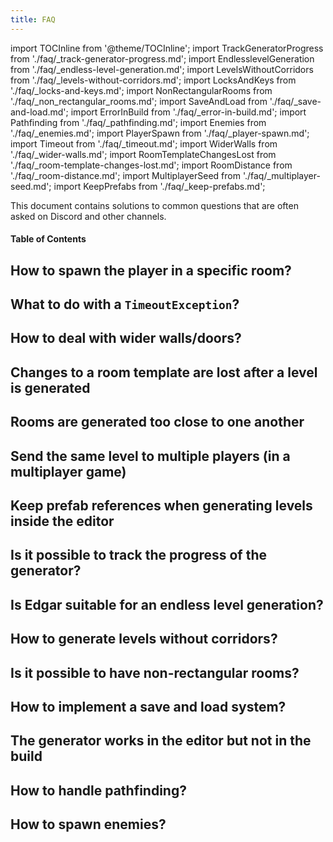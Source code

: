 ```yaml
---
title: FAQ
---
```


import TOCInline from '@theme/TOCInline';
import TrackGeneratorProgress from './faq/_track-generator-progress.md';
import EndlesslevelGeneration from './faq/_endless-level-generation.md';
import LevelsWithoutCorridors from './faq/_levels-without-corridors.md';
import LocksAndKeys from './faq/_locks-and-keys.md';
import NonRectangularRooms from './faq/_non_rectangular_rooms.md';
import SaveAndLoad from './faq/_save-and-load.md';
import ErrorInBuild from './faq/_error-in-build.md';
import Pathfinding from './faq/_pathfinding.md';
import Enemies from './faq/_enemies.md';
import PlayerSpawn from './faq/_player-spawn.md';
import Timeout from './faq/_timeout.md';
import WiderWalls from './faq/_wider-walls.md';
import RoomTemplateChangesLost from './faq/_room-template-changes-lost.md';
import RoomDistance from './faq/_room-distance.md';
import MultiplayerSeed from './faq/_multiplayer-seed.md';
import KeepPrefabs from './faq/_keep-prefabs.md';

This document contains solutions to common questions that are often asked on Discord and other channels.

#### Table of Contents

<TOCInline toc={toc} maxHeadingLevel={2} />

## How to spawn the player in a specific room?

<PlayerSpawn />

## What to do with a `TimeoutException`?

<Timeout />

## How to deal with wider walls/doors?

<WiderWalls />

## Changes to a room template are lost after a level is generated

<RoomTemplateChangesLost />

## Rooms are generated too close to one another

<RoomDistance />

## Send the same level to multiple players (in a multiplayer game)

<MultiplayerSeed />

## Keep prefab references when generating levels inside the editor

<KeepPrefabs />

## Is it possible to track the progress of the generator?

<TrackGeneratorProgress />

## Is Edgar suitable for an endless level generation?

<EndlesslevelGeneration />

## How to generate levels without corridors?

<LevelsWithoutCorridors />

<!-- ## TODO How to implement locks and keys?

<LocksAndKeys /> -->

## Is it possible to have non-rectangular rooms?

<NonRectangularRooms />

## How to implement a save and load system?

<SaveAndLoad />

## The generator works in the editor but not in the build

<ErrorInBuild />

## How to handle pathfinding?

<Pathfinding />

## How to spawn enemies?

<Enemies />